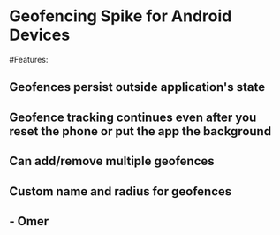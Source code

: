 # Geofencing Spike for Android Devices

#Features:
## Geofences persist outside application's state
## Geofence tracking continues even after you reset the phone or put the app the background
## Can add/remove multiple geofences
## Custom name and radius for geofences

## - Omer
